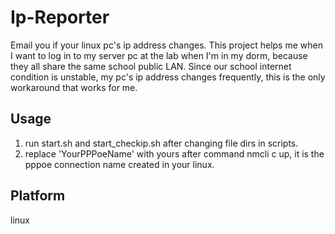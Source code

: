# Ip-Reporter
Email you if your linux pc's ip address changes. This project helps me when I want to log in to my server pc at the lab when I'm in my dorm, because they all share the same school public LAN. Since our school internet condition is unstable, my pc's ip address changes frequently, this is the only workaround that works for me.

## Usage
1. run start.sh and start_checkip.sh after changing file dirs in scripts.  
2. replace 'YourPPPoeName' with yours after command nmcli c up, it is the pppoe connection name created in your linux.

## Platform
linux
